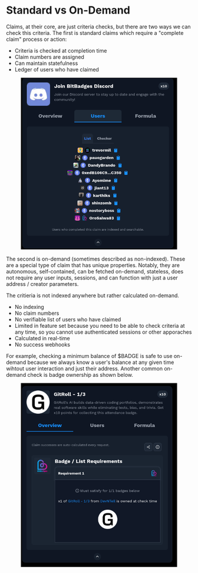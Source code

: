 # Standard vs On-Demand

Claims, at their core, are just criteria checks, but there are two ways we can check this criteria. The first is standard claims which require a "complete claim" process or action:

* Criteria is checked at completion time
* Claim numbers are assigned
* Can maintain statefulness
* Ledger of users who have claimed

<figure><img src="../../../.gitbook/assets/image (3) (1) (1) (1) (1) (1) (1).png" alt=""><figcaption></figcaption></figure>

The second is on-demand (sometimes described as non-indexed). These are a special type of claim that has unique properties. Notably, they are autonomous, self-contained, can be fetched on-demand, stateless, does not require any user inputs, sessions, and can function with just a user address / creator parameters.

The critieria is not indexed anywhere but rather calculated on-demand.

* No indexing
* No claim numbers
* No verifiable list of users who have claimed
* Limited in feature set because you need to be able to check criteria at any time, so you cannot use authenticated sessions or other apporaches
* Calculated in real-time
* No success webhooks

For example, checking a minimum balance of $BADGE is safe to use on-demand because we always know a user's balance at any given time wihtout user interaction and just their address. Another common on-demand check is badge ownership as shown below.

<figure><img src="../../../.gitbook/assets/image (1) (1) (1) (1) (1) (1) (1) (1) (1) (1) (1) (1) (1) (1) (1) (1).png" alt=""><figcaption></figcaption></figure>
